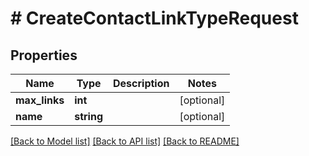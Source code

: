# # CreateContactLinkTypeRequest

## Properties

Name | Type | Description | Notes
------------ | ------------- | ------------- | -------------
**max_links** | **int** |  | [optional]
**name** | **string** |  | [optional]

[[Back to Model list]](../../README.md#models) [[Back to API list]](../../README.md#endpoints) [[Back to README]](../../README.md)
